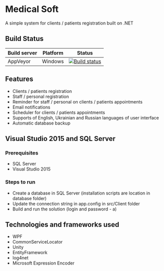 # Medical Soft
A simple system for clients / patients registration built on .NET

## Build Status
| Build server| Platform       | Status      |
|-------------|----------------|-------------|
| AppVeyor    | Windows        |[![Build status](https://ci.appveyor.com/api/projects/status/wfcu51b8g9s40avo?svg=true)](https://ci.appveyor.com/project/linuxchata/medical-soft/branch/master) |


## Features
- Clients / patients registration
- Staff / personal registration
- Reminder for staff / personal on clients / patients appointments
- Email notifications
- Scheduler for clients / patients appointments
- Supports of English, Ukrainian and Russian languages of user interface
- Automatic database backup

## Visual Studio 2015 and SQL Server
### Prerequisites
- SQL Server
- Visual Studio 2015

### Steps to run
- Create a database in SQL Server (installation scripts are location in database folder)
- Update the connection string in app.config in src/Client folder
- Build and run the solution (login and password - a)

## Technologies and frameworks used
- WPF
- CommonServiceLocator
- Unity
- EntityFramework
- log4net
- Microsoft Expression Encoder
